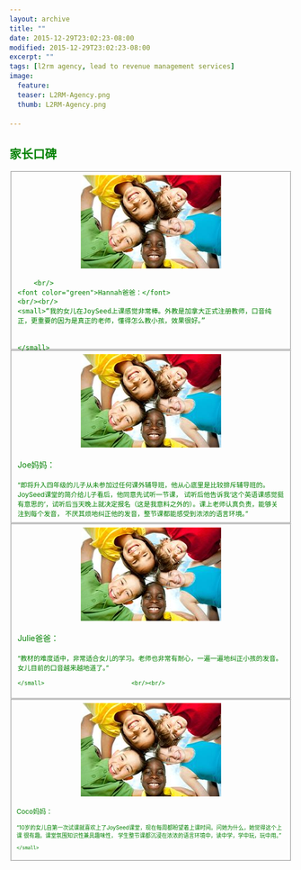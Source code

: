 ```yaml
---
layout: archive
title: ""
date: 2015-12-29T23:02:23-08:00
modified: 2015-12-29T23:02:23-08:00
excerpt: ""
tags: [l2rm agency, lead to revenue management services]
image:
  feature:
  teaser: L2RM-Agency.png
  thumb: L2RM-Agency.png

---
```

## <font color="green">家长口碑<font>
<div id="main_titles" class="tiles">
  <div class="tile">
  <fieldset style="height: 300px">
    <div align="center">
      <img src="../images/kids-009_1.jpg"  alt="feedback"/>
    </div>
    
        <br/>
    <font color="green">Hannah爸爸：</font>                         <br/><br/>
    <small>“我的女儿在JoySeed上课感觉非常棒。外教是加拿大正式注册教师，口音纯正，更重要的因为是真正的老师，懂得怎么教小孩，效果很好。”
    
    
    </small>
  </fieldset>
  </div>

  <div class="tile">
    <fieldset>
    <div align="center">
      <img src="../images/kids-009_1.jpg"  alt="feedback"/>
    </div>
        <br/>
    <font color="green">Joe妈妈：</font>                              <br/><br/>
    <small>“即将升入四年级的儿子从未参加过任何课外辅导班，他从心底里是比较排斥辅导班的。JoySeed课堂的简介给儿子看后，他同意先试听一节课， 试听后他告诉我‘这个英语课感觉挺有意思的’，试听后当天晚上就决定报名（这是我意料之外的）。课上老师认真负责，能够关注到每个发音，    不厌其烦地纠正他的发音，整节课都能感受到浓浓的语言环境。”
    </small>
  </fieldset>
  </div>

  <div class="tile">
  <fieldset>
    <div align="center">
      <img src="../images/kids-009_1.jpg"  alt="feedback"/>
    </div>
         <br/>
    <font color="green">Julie爸爸：</font>                            <br/><br/>
    <small>“教材的难度适中，非常适合女儿的学习。老师也非常有耐心，一遍一遍地纠正小孩的发音。女儿目前的口音越来越地道了。”
    
    
    </small>                          <br/><br/>
  </fieldset>
  </div>
  
  <div class="tile">
  <fieldset>
    <div align="center">
      <img src="../images/kids-009_1.jpg"  alt="feedback"/>
    </div>
        <br/>
    <font color="green">Coco妈妈：</font>                            <br/><br/>
    <small>“10岁的女儿自第一次试课就喜欢上了JoySeed课堂，现在每周都盼望着上课时间。问她为什么，她觉得这个上课    很有趣。课堂氛围知识性兼具趣味性， 学生整节课都沉浸在浓浓的语言环境中，读中学，学中玩，玩中用。”
    
    </small>
  </fieldset>
  </div>
</div>
